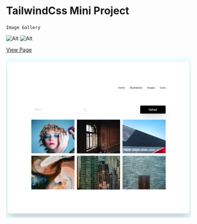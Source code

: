 # TailwindCss Mini Project

`Image Gallery`

![Alt](https://img.shields.io/badge/-HTML-orange) ![Alt](https://img.shields.io/badge/-TailwindCss-blue)

[View Page](https://view-gallery.netlify.app/)

![Alt](./images/image-gallery.png)
